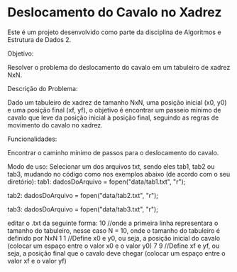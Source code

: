 # Deslocamento do Cavalo no Xadrez

Este é um projeto desenvolvido como parte da disciplina de Algoritmos e Estrutura de Dados 2. 

Objetivo:

Resolver o problema do deslocamento do cavalo em um tabuleiro de xadrez NxN.

Descrição do Problema:

Dado um tabuleiro de xadrez de tamanho NxN, uma posição inicial (x0, y0) e uma posição final (xf, yf), o objetivo é encontrar um passeio mínimo de cavalo que leve da posição inicial à posição final, seguindo as regras de movimento do cavalo no xadrez.

Funcionalidades:

Encontrar o caminho mínimo de passos para o deslocamento do cavalo.

Modo de uso:
Selecionar um dos arquivos txt, sendo eles tab1, tab2 ou tab3, mudando no código como nos exemplos abaixo (de acordo com o seu diretório):
tab1:
dadosDoArquivo = fopen("data/tab1.txt", "r");

tab2:
dadosDoArquivo = fopen("data/tab2.txt", "r");

tab3:
dadosDoArquivo = fopen("data/tab3.txt", "r");

editar o .txt da seguinte forma:
10    //onde a primeira linha representara o tamanho do tabuleiro, nesse caso N = 10, onde o tamanho do tabuleiro é definido por NxN
1 1   //Define x0 e y0, ou seja, a posição inicial do cavalo (colocar um espaço entre o valor x0 e o valor y0)
7 9   //Define xf e yf, ou seja, a posição final que o cavalo deve chegar (colocar um espaço entre o valor xf e o valor yf)






